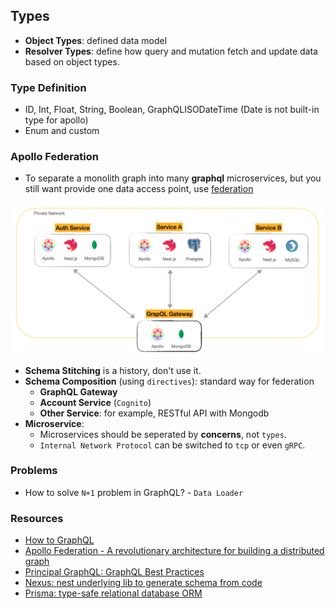 ## Types
- **Object Types**: defined data model
- **Resolver Types**: define how query and mutation fetch and update data based on object types.
### Type Definition
- ID, Int, Float, String, Boolean, GraphQLISODateTime (Date is not built-in type for apollo)
- Enum and custom
### Apollo Federation
- To separate a monolith graph into many **graphql** microservices, but you still want provide one data access point, use [federation](https://www.apollographql.com/blog/apollo-federation-f260cf525d21/)
<p align="center"><img style="display: block; width: 600px; margin: 0 auto;" src=img/2020-12-05-00-32-16.png alt="no image found"></p>

- **Schema Stitching** is a history, don't use it.
- **Schema Composition** (using `directives`): standard way for federation
  - **GraphQL Gateway**
  - **Account Service** (`Cognito`)
  - **Other Service**: for example, RESTful API with Mongodb
- **Microservice**: 
  - Microservices should be seperated by **concerns**, not `types`.
  - `Internal Network Protocol` can be switched to `tcp` or even `gRPC`.

### Problems
- How to solve `N+1` problem in GraphQL? - `Data Loader` 
### Resources
- [How to GraphQL](https://www.howtographql.com/basics/3-big-picture/)
- [Apollo Federation - A revolutionary architecture for building a distributed graph](https://www.youtube.com/watch?v=lRI0HfXBAm8&list=PLE8UH9yEJFs6xzS4u_NZHpq2KBWAy0DcU&index=604)
- [Principal GraphQL: GraphQL Best Practices](https://principledgraphql.com/integrity)
- [Nexus: nest underlying lib to generate schema from code](https://nexusjs.org/)
- [Prisma: type-safe relational database ORM](https://www.prisma.io/docs/concepts/more/comparisons/prisma-and-typeorm#api-comparison)